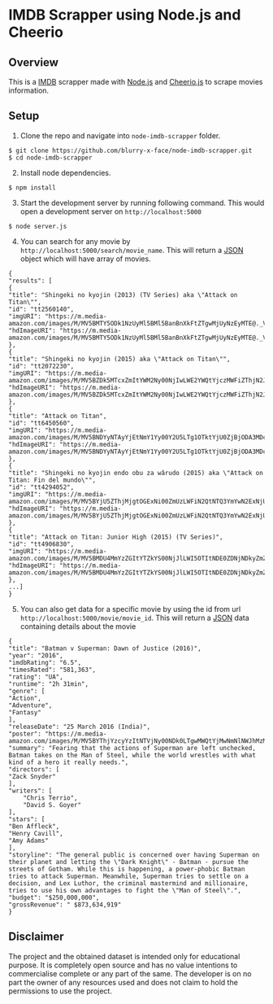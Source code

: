 # IMDB Scrapper using Node.js and Cheerio

## Overview

This is a [IMDB](https://www.imdb.com/) scrapper made with [Node.js](https://nodejs.org/) and [Cheerio.js](https://github.com/cheeriojs/cheerio) to scrape movies information.

## Setup

1. Clone the repo and navigate into `node-imdb-scrapper` folder.

```
$ git clone https://github.com/blurry-x-face/node-imdb-scrapper.git
$ cd node-imdb-scrapper
```

2. Install node dependencies.

```
$ npm install
```

3. Start the development server by running following command. This would open a development server on `http://localhost:5000`

```
$ node server.js
```

4. You can search for any movie by `http://localhost:5000/search/movie_name`. This will return a [JSON](http://localhost:5000) object which will have array of movies.

```
{
"results": [
{
"title": "Shingeki no kyojin (2013) (TV Series) aka \"Attack on Titan\"",
"id": "tt2560140",
"imgURI": "https://m.media-amazon.com/images/M/MV5BMTY5ODk1NzUyMl5BMl5BanBnXkFtZTgwMjUyNzEyMTE@._V1_UX32_CR0,0,32,44_AL_.jpg",
"hdImageURI": "https://m.media-amazon.com/images/M/MV5BMTY5ODk1NzUyMl5BMl5BanBnXkFtZTgwMjUyNzEyMTE@._V1_QL50_.jpg"
},
{
"title": "Shingeki no kyojin (2015) aka \"Attack on Titan\"",
"id": "tt2072230",
"imgURI": "https://m.media-amazon.com/images/M/MV5BZDk5MTcxZmItYWM2Ny00NjIwLWE2YWQtYjczMWFiZThjN2JkXkEyXkFqcGdeQXVyNDQyNzIwNDQ@._V1_UX32_CR0,0,32,44_AL_.jpg",
"hdImageURI": "https://m.media-amazon.com/images/M/MV5BZDk5MTcxZmItYWM2Ny00NjIwLWE2YWQtYjczMWFiZThjN2JkXkEyXkFqcGdeQXVyNDQyNzIwNDQ@._V1_QL50_.jpg"
},
{
"title": "Attack on Titan",
"id": "tt6450560",
"imgURI": "https://m.media-amazon.com/images/M/MV5BNDYyNTAyYjEtNmY1Yy00Y2U5LTg1OTktYjU0ZjBjODA3MDcyXkEyXkFqcGdeQXVyNTM3MDMyMDQ@._V1_UY44_CR0,0,32,44_AL_.jpg",
"hdImageURI": "https://m.media-amazon.com/images/M/MV5BNDYyNTAyYjEtNmY1Yy00Y2U5LTg1OTktYjU0ZjBjODA3MDcyXkEyXkFqcGdeQXVyNTM3MDMyMDQ@._V1_QL50_.jpg"
},
{
"title": "Shingeki no kyojin endo obu za wârudo (2015) aka \"Attack on Titan: Fin del mundo\"",
"id": "tt4294052",
"imgURI": "https://m.media-amazon.com/images/M/MV5BYjU5ZThjMjgtOGExNi00ZmUzLWFiN2QtNTQ3YmYwN2ExNjU1XkEyXkFqcGdeQXVyNDQyNzIwNDQ@._V1_UX32_CR0,0,32,44_AL_.jpg",
"hdImageURI": "https://m.media-amazon.com/images/M/MV5BYjU5ZThjMjgtOGExNi00ZmUzLWFiN2QtNTQ3YmYwN2ExNjU1XkEyXkFqcGdeQXVyNDQyNzIwNDQ@._V1_QL50_.jpg"
},
{
"title": "Attack on Titan: Junior High (2015) (TV Series)",
"id": "tt4906830",
"imgURI": "https://m.media-amazon.com/images/M/MV5BMDU4MmYzZGItYTZkYS00NjJlLWI5OTItNDE0ZDNjNDkyZmZlXkEyXkFqcGdeQXVyMzgxODM4NjM@._V1_UX32_CR0,0,32,44_AL_.jpg",
"hdImageURI": "https://m.media-amazon.com/images/M/MV5BMDU4MmYzZGItYTZkYS00NjJlLWI5OTItNDE0ZDNjNDkyZmZlXkEyXkFqcGdeQXVyMzgxODM4NjM@._V1_QL50_.jpg"
},
...]
}
```

5. You can also get data for a specific movie by using the id from url `http://localhost:5000/movie/movie_id`. This will return a [JSON](https://json.org) data containing details about the movie

```
{
"title": "Batman v Superman: Dawn of Justice (2016)",
"year": "2016",
"imdbRating": "6.5",
"timesRated": "581,363",
"rating": "UA",
"runtime": "2h 31min",
"genre": [
"Action",
"Adventure",
"Fantasy"
],
"releaseDate": "25 March 2016 (India)",
"poster": "https://m.media-amazon.com/images/M/MV5BYThjYzcyYzItNTVjNy00NDk0LTgwMWQtYjMwNmNlNWJhMzMyXkEyXkFqcGdeQXVyMTQxNzMzNDI@._V1_QL50_.jpg",
"summary": "Fearing that the actions of Superman are left unchecked, Batman takes on the Man of Steel, while the world wrestles with what kind of a hero it really needs.",
"directors": [
"Zack Snyder"
],
"writers": [
    "Chris Terrio",
    "David S. Goyer"
],
"stars": [
"Ben Affleck",
"Henry Cavill",
"Amy Adams"
],
"storyline": "The general public is concerned over having Superman on their planet and letting the \"Dark Knight\" - Batman - pursue the streets of Gotham. While this is happening, a power-phobic Batman tries to attack Superman. Meanwhile, Superman tries to settle on a decision, and Lex Luthor, the criminal mastermind and millionaire, tries to use his own advantages to fight the \"Man of Steel\".",
"budget": "$250,000,000",
"grossRevenue": " $873,634,919"
}
```

## Disclaimer
The project and the obtained dataset is intended only for educational purpose. It is completely open source and has no value intentions to commercialise complete or any part of the same. The developer is on no part the owner of any resources used and does not claim to hold the permissions to use the project.
